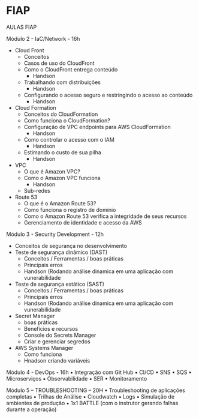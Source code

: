 # FIAP
AULAS FIAP

Módulo 2 - IaC/Network - 16h
- Cloud Front
  - Conceitos
  - Casos de uso do CloudFront
  - Como o CloudFront entrega conteúdo
    - Handson
  - Trabalhando com distribuições
    - Handson
  - Configurando o acesso seguro e restringindo o acesso ao conteúdo
    - Handson
- Cloud Formation
  - Conceitos do CloudFormation
  - Como funciona o CloudFormation?
  - Configuração de VPC endpoints para AWS CloudFormation
    - Handson
  - Como controlar o acesso com o IAM
    - Handson
  - Estimando o custo de sua pilha
    - Handson
- VPC
  - O que é Amazon VPC?
  - Como o Amazon VPC funciona
    - Handson
  - Sub-redes
- Route 53
  - O que é o Amazon Route 53?
  - Como funciona o registro de domínio
  - Como o Amazon Route 53 verifica a integridade de seus recursos
  - Gerenciamento de identidade e acesso da AWS


Módulo 3 - Security Development - 12h
- Conceitos de segurança no desenvolvimento
- Teste de segurança dinâmico (DAST)
  - Conceitos / Ferramentas /  boas práticas
  - Principais erros
  - Handson (Rodando análise dinamica em uma aplicação com vunerabilidade
- Teste de segurança estático (SAST)
  - Conceitos / Ferramentas / boas práticas
  - Principais erros
  - Handson (Rodando análise dinamica em uma aplicação com vunerabilidade
- Secret Manager
  - boas práticas
  - Benefícios e recursos
  - Console do Secrets Manager
  - Criar e gerenciar segredos
- AWS Systems Manager
  - Como funciona
  - Hnadson criando variáveis

Módulo 4 - DevOps - 16h
▪ Integração com Git Hub
▪ CI/CD
▪ SNS
▪ SQS
▪ Microserviços
▪ Observabilidade
▪ SER
▪ Monitoramento

Módulo 5 – TROUBLESHOOTING – 20H
▪ Troubleshooting de aplicações completas
▪ Trilhas de Análise
▪ Cloudwatch
▪ Logs
▪ Simulação de ambientes de produção
▪ 1x1 BATTLE (com o instrutor gerando falhas 
durante a operação)
